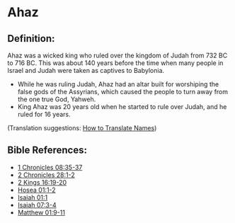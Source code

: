 # Ahaz #

## Definition: ##

Ahaz was a wicked king who ruled over the kingdom of Judah from 732 BC to 716 BC. This was about 140 years before the time when many people in Israel and Judah were taken as captives to Babylonia.

* While he was ruling Judah, Ahaz had an altar built for worshiping the false gods of the Assyrians, which caused the people to turn away from the one true God, Yahweh.
* King Ahaz was 20 years old when he started to rule over Judah, and he ruled for 16 years.

(Translation suggestions: [How to Translate Names](en/ta-vol1/translate/man/translate-names))



## Bible References: ##

* [1 Chronicles 08:35-37](en/tn/1ch/help/08/35)
* [2 Chronicles 28:1-2](en/tn/2ch/help/28/01)
* [2 Kings 16:19-20](en/tn/2ki/help/16/19)
* [Hosea 01:1-2](en/tn/hos/help/01/01)
* [Isaiah 01:1](en/tn/isa/help/01/01)
* [Isaiah 07:3-4](en/tn/isa/help/07/03)
* [Matthew 01:9-11](en/tn/mat/help/01/09)